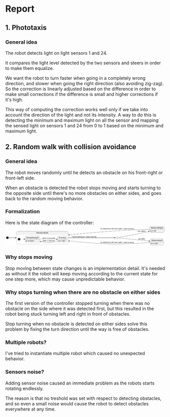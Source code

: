 # Report

## 1. Phototaxis

### General idea
The robot detects light on light sensors 1 and 24.

It compares the light level detected by the two sensors and steers in order to make them equalize.

We want the robot to turn faster when going in a completely wrong direction, and slower when going the right direction (also avoiding zig-zag). So the correction is linearly adjusted based on the difference in order to make small corrections if the difference is small and higher corrections if it's high.

This way of computing the correction works well only if we take into account the direction of the light and not its intensity. A way to do this is detecting the minimum and maximum light on all the sensor and mapping the sensed light on sensors 1 and 24 from 0 to 1 based on the minimum and maximum light.

## 2. Random walk with collision avoidance

### General idea
The robot moves randomly until he detects an obstacle on his front-right or front-left side.

When an obstacle is detected the robot stops moving and starts turning to the opposite side until there's no more obstacles on either sides, and goes back to the random moving behavior.

### Formalization
Here is the state diagram of the controller:
![Random walk with collision avoidance state diagram](./random_walk_collision_avoidance.png)

### Why stops moving
Stop moving between state changes is an implementation detail. It's needed as without it the robot will keep moving according to the current state for one step more, which may cause unpredictable behavior.

### Why stops turning when there are no obstacle on either sides
The first version of the controller stopped turning when there was no obstacle on the side where it was detected first, but this resulted in the robot being stuck turning left and right in front of obstacles.

Stop turning when no obstacle is detected on either sides solve this problem by fixing the turn direction until the way is free of obstacles.

### Multiple robots?
I've tried to instantiate multiple robot which caused no unexpected behavior.

### Sensors noise?
Adding sensor noise caused an immediate problem as the robots starts rotating endlessly.

The reason is that no treshold was set with respect to detecting obstacles, and so even a small noise would cause the robot to detect obstacles everywhere at any time.
